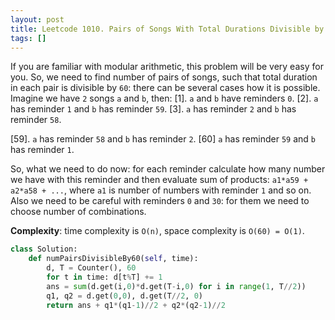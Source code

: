 ```yaml
---
layout: post
title: Leetcode 1010. Pairs of Songs With Total Durations Divisible by 60
tags: []
---
```


If you are familiar with modular arithmetic, this problem will be very easy for you. So, we need to find number of pairs of songs, such that total duration in each pair is divisible by `60`: there can be several cases how it is possible. Imagine we have `2` songs `a` and `b`, then:
[1]. `a` and `b` have reminders `0`.
[2]. `a` has reminder `1` and `b` has reminder `59`.
[3]. `a` has reminder `2` and `b` has reminder `58`.

[59]. `a` has reminder `58` and `b` has reminder `2`.
[60] `a` has reminder `59` and `b` has reminder `1`.

So, what we need to do now: for each reminder calculate how many number we have with this reminder and then evaluate sum of products: `a1*a59 + a2*a58 + ...`, where `a1` is number of numbers with reminder `1` and so on. Also we need to be careful with reminders `0` and `30`: for them we need to choose number of combinations.

**Complexity**: time complexity is `O(n)`, space complexity is `O(60) = O(1)`.

```python
class Solution:
    def numPairsDivisibleBy60(self, time):
        d, T = Counter(), 60
        for t in time: d[t%T] += 1
        ans = sum(d.get(i,0)*d.get(T-i,0) for i in range(1, T//2))
        q1, q2 = d.get(0,0), d.get(T//2, 0)
        return ans + q1*(q1-1)//2 + q2*(q2-1)//2
```
